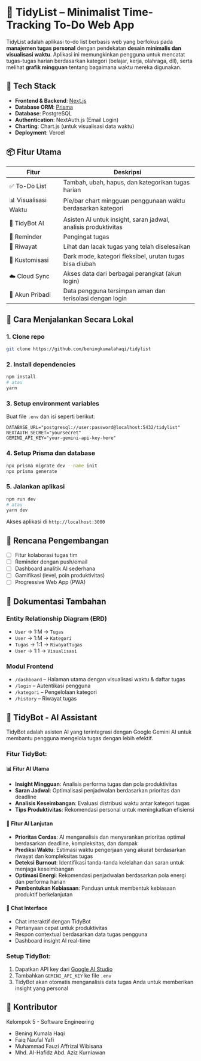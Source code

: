 # 🧹 TidyList – Minimalist Time-Tracking To-Do Web App

TidyList adalah aplikasi to-do list berbasis web yang berfokus pada **manajemen tugas personal** dengan pendekatan **desain minimalis dan visualisasi waktu**. Aplikasi ini memungkinkan pengguna untuk mencatat tugas-tugas harian berdasarkan kategori (belajar, kerja, olahraga, dll), serta melihat **grafik mingguan** tentang bagaimana waktu mereka digunakan.

## 🚀 Tech Stack

- **Frontend & Backend**: [Next.js](https://nextjs.org/)
- **Database ORM**: [Prisma](https://www.prisma.io/)
- **Database**: PostgreSQL
- **Authentication**: NextAuth.js (Email Login)
- **Charting**: Chart.js (untuk visualisasi data waktu)
- **Deployment**: Vercel

## 📦 Fitur Utama

| Fitur                | Deskripsi                                                                 |
|---------------------|--------------------------------------------------------------------------|
| ✅ To-Do List        | Tambah, ubah, hapus, dan kategorikan tugas harian                        |
| 📊 Visualisasi Waktu| Pie/bar chart mingguan penggunaan waktu berdasarkan kategori             |
| 🤖 TidyBot AI       | Asisten AI untuk insight, saran jadwal, analisis produktivitas           |
| 🔔 Reminder         | Pengingat tugas                                               |
| 📅 Riwayat          | Lihat dan lacak tugas yang telah diselesaikan                            |
| 🎨 Kustomisasi      | Dark mode, kategori fleksibel, urutan tugas bisa diubah                  |
| ☁️ Cloud Sync       | Akses data dari berbagai perangkat (akun login)                          |
| 🔐 Akun Pribadi     | Data pengguna tersimpan aman dan terisolasi dengan login                 |



## 🧪 Cara Menjalankan Secara Lokal

### 1. Clone repo
```bash
git clone https://github.com/beningkumalahaqi/tidylist
````

### 2. Install dependencies

```bash
npm install
# atau
yarn
```

### 3. Setup environment variables

Buat file `.env` dan isi seperti berikut:

```env
DATABASE_URL="postgresql://user:password@localhost:5432/tidylist"
NEXTAUTH_SECRET="yoursecret"
GEMINI_API_KEY="your-gemini-api-key-here"
```

### 4. Setup Prisma dan database

```bash
npx prisma migrate dev --name init
npx prisma generate
```

### 5. Jalankan aplikasi

```bash
npm run dev
# atau
yarn dev
```

Akses aplikasi di `http://localhost:3000`

## 🎯 Rencana Pengembangan

* [ ] Fitur kolaborasi tugas tim
* [ ] Reminder dengan push/email
* [ ] Dashboard analitik AI sederhana
* [ ] Gamifikasi (level, poin produktivitas)
* [ ] Progressive Web App (PWA)

## 📘 Dokumentasi Tambahan

### Entity Relationship Diagram (ERD)

* `User` → 1\:M → `Tugas`
* `User` → 1\:M → `Kategori`
* `Tugas` → 1:1 → `RiwayatTugas`
* `User` → 1:1 → `Visualisasi`

### Modul Frontend

* `/dashboard` – Halaman utama dengan visualisasi waktu & daftar tugas
* `/login` – Autentikasi pengguna
* `/kategori` – Pengelolaan kategori
* `/history` – Riwayat tugas

## 🤖 TidyBot - AI Assistant

TidyBot adalah asisten AI yang terintegrasi dengan Google Gemini AI untuk membantu pengguna mengelola tugas dengan lebih efektif.

### Fitur TidyBot:

#### 📊 **Fitur AI Utama**
- **Insight Mingguan**: Analisis performa tugas dan pola produktivitas
- **Saran Jadwal**: Optimalisasi penjadwalan berdasarkan prioritas dan deadline
- **Analisis Keseimbangan**: Evaluasi distribusi waktu antar kategori tugas
- **Tips Produktivitas**: Rekomendasi personal untuk meningkatkan efisiensi

#### 🧠 **Fitur AI Lanjutan**
- **Prioritas Cerdas**: AI menganalisis dan menyarankan prioritas optimal berdasarkan deadline, kompleksitas, dan dampak
- **Prediksi Waktu**: Estimasi waktu pengerjaan yang akurat berdasarkan riwayat dan kompleksitas tugas
- **Deteksi Burnout**: Identifikasi tanda-tanda kelelahan dan saran untuk menjaga keseimbangan
- **Optimasi Energi**: Rekomendasi penjadwalan berdasarkan pola energi dan performa harian
- **Pembentukan Kebiasaan**: Panduan untuk membentuk kebiasaan produktif berkelanjutan

#### 💬 **Chat Interface**
- Chat interaktif dengan TidyBot
- Pertanyaan cepat untuk produktivitas
- Respon contextual berdasarkan data tugas pengguna
- Dashboard insight AI real-time

### Setup TidyBot:

1. Dapatkan API key dari [Google AI Studio](https://aistudio.google.com/)
2. Tambahkan `GEMINI_API_KEY` ke file `.env`
3. TidyBot akan otomatis menganalisis data tugas Anda untuk memberikan insight yang personal

## 🤝 Kontributor

Kelompok 5 - Software Engineering

* Bening Kumala Haqi
* Faiq Naufal Yafi
* Muhammad Fauzi Affrizal Wibisana
* Mhd. Al-Hafidz Abd. Aziz Kurniawan
